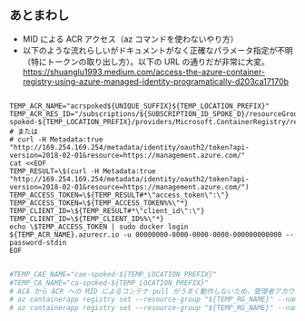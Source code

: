 ## あとまわし

- MID による ACR アクセス（az コマンドを使わないやり方）
- 以下のような流れらしいがドキュメントがなく正確なパラメータ指定が不明（特にトークンの取り出し方）。以下の URL の通りだが非常に大変。
https://shuanglu1993.medium.com/access-the-azure-container-registry-using-azure-managed-identity-programatically-d203ca17170b

```

TEMP_ACR_NAME="acrspoked${UNIQUE_SUFFIX}${TEMP_LOCATION_PREFIX}"
TEMP_ACR_RES_ID="/subscriptions/${SUBSCRIPTION_ID_SPOKE_D}/resourceGroups/rg-spoked-${TEMP_LOCATION_PREFIX}/providers/Microsoft.ContainerRegistry/registries/${TEMP_ACR_NAME}"
# または
# curl -H Metadata:true "http://169.254.169.254/metadata/identity/oauth2/token?api-version=2018-02-01&resource=https://management.azure.com/"
cat <<EOF
TEMP_RESULT=\$(curl -H Metadata:true "http://169.254.169.254/metadata/identity/oauth2/token?api-version=2018-02-01&resource=https://management.azure.com/")
TEMP_ACCESS_TOKEN=\${TEMP_RESULT#*\"access_token\":\"}
TEMP_ACCESS_TOKEN=\${TEMP_ACCESS_TOKEN%%\"*}
TEMP_CLIENT_ID=\${TEMP_RESULT#*\"client_id\":\"}
TEMP_CLIENT_ID=\${TEMP_CLIENT_ID%%\"*}
echo \$TEMP_ACCESS_TOKEN | sudo docker login ${TEMP_ACR_NAME}.azurecr.io -u 00000000-0000-0000-0000-000000000000 --password-stdin
EOF

```

```bash

#TEMP_CAE_NAME="cae-spoked-${TEMP_LOCATION_PREFIX}"
#TEMP_CA_NAME="ca-spoked-${TEMP_LOCATION_PREFIX}"
# ACA から ACR への MID によるコンテナ pull がうまく動作しないため、管理者アカウントでアクセスする
# az containerapp registry set --resource-group "${TEMP_RG_NAME}" --name "${TEMP_CA_NAME}" --server ${TEMP_ACR_NAME}.azurecr.io --identity system
# az containerapp registry set --resource-group "${TEMP_RG_NAME}" --name "${TEMP_CA_NAME}" --server ${TEMP_ACR_NAME}.azurecr.io --username ${TEMP_ACR_USERNAME} --password ${TEMP_ACR_PASSWORD}

```
